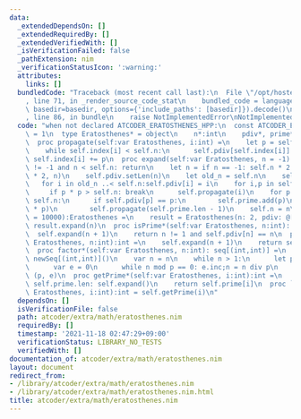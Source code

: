 ```yaml
---
data:
  _extendedDependsOn: []
  _extendedRequiredBy: []
  _extendedVerifiedWith: []
  _isVerificationFailed: false
  _pathExtension: nim
  _verificationStatusIcon: ':warning:'
  attributes:
    links: []
  bundledCode: "Traceback (most recent call last):\n  File \"/opt/hostedtoolcache/Python/3.10.1/x64/lib/python3.10/site-packages/onlinejudge_verify/documentation/build.py\"\
    , line 71, in _render_source_code_stat\n    bundled_code = language.bundle(stat.path,\
    \ basedir=basedir, options={'include_paths': [basedir]}).decode()\n  File \"/opt/hostedtoolcache/Python/3.10.1/x64/lib/python3.10/site-packages/onlinejudge_verify/languages/nim.py\"\
    , line 86, in bundle\n    raise NotImplementedError\nNotImplementedError\n"
  code: "when not declared ATCODER_ERATOSTHENES_HPP:\n  const ATCODER_ERATOSTHENES_HPP*\
    \ = 1\n  type Eratosthenes* = object\n    n*:int\n    pdiv*, prime*, index:seq[int]\n\
    \  proc propagate(self:var Eratosthenes, i:int) =\n    let p = self.prime[i]\n\
    \    while self.index[i] < self.n:\n      self.pdiv[self.index[i]] = p\n     \
    \ self.index[i] += p\n  proc expand(self:var Eratosthenes, n = -1) =\n    if n\
    \ != -1 and n < self.n: return\n    let n = if n == -1: self.n * 2 else: max(self.n\
    \ * 2, n)\n    self.pdiv.setLen(n)\n    let old_n = self.n\n    self.n = n\n \
    \   for i in old_n ..< self.n:self.pdiv[i] = i\n    for i,p in self.prime:\n \
    \     if p * p > self.n: break\n      self.propagate(i)\n    for p in old_n ..<\
    \ self.n:\n      if self.pdiv[p] == p:\n        self.prime.add(p)\n        self.index.add(p\
    \ * p)\n        self.propagate(self.prime.len - 1)\n    self.n = n\n  proc initEratosthenes*(n\
    \ = 10000):Eratosthenes =\n    result = Eratosthenes(n: 2, pdiv: @[0,0])\n   \
    \ result.expand(n)\n  proc isPrime*(self:var Eratosthenes, n:int): bool =\n  \
    \  self.expand(n + 1)\n    return n != 1 and self.pdiv[n] == n\n  proc primeDivisor*(self:var\
    \ Eratosthenes, n:int):int =\n    self.expand(n + 1)\n    return self.pdiv[n]\n\
    \  proc factor*(self:var Eratosthenes, n:int): seq[(int,int)] =\n    result =\
    \ newSeq[(int,int)]()\n    var n = n\n    while n > 1:\n      let p = self.primeDivisor(n)\n\
    \      var e = 0\n      while n mod p == 0: e.inc;n = n div p\n      result.add\
    \ (p, e)\n  proc getPrime*(self:var Eratosthenes, i:int):int =\n    while i >=\
    \ self.prime.len: self.expand()\n    return self.prime[i]\n  proc `[]`*(self:var\
    \ Eratosthenes, i:int):int = self.getPrime(i)\n"
  dependsOn: []
  isVerificationFile: false
  path: atcoder/extra/math/eratosthenes.nim
  requiredBy: []
  timestamp: '2021-11-18 02:47:29+09:00'
  verificationStatus: LIBRARY_NO_TESTS
  verifiedWith: []
documentation_of: atcoder/extra/math/eratosthenes.nim
layout: document
redirect_from:
- /library/atcoder/extra/math/eratosthenes.nim
- /library/atcoder/extra/math/eratosthenes.nim.html
title: atcoder/extra/math/eratosthenes.nim
---
```


